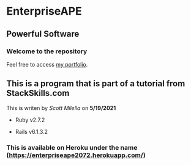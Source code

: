 EnterpriseAPE
=============

Powerful Software
-----------------


### Welcome to the repository

Feel free to access [my portfolio](https://github.com/Milella).

## This is a program that is part of a tutorial from StackSkills.com

This is writen by *Scott Milella* on **5/19/2021**

* Ruby v2.7.2

* Rails v6.1.3.2

### This is available on Heroku under the name (https://enterpriseape2072.herokuapp.com/)
